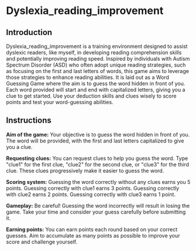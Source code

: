 # Dyslexia_reading_improvement

## Introduction

Dyslexia_reading_improvement is a training environment designed to assist dyslexic readers, like myself, in developing reading comprehension skills and potentially improving reading speed. Inspired by individuals with Autism Spectrum Disorder (ASD) who often adopt unique reading strategies, such as focusing on the first and last letters of words, this game aims to leverage those strategies to enhance reading abilities. It is laid out as a Word Guessing Game where the aim is to guess the word hidden in front of you. Each word provided will start and end with capitalized letters, giving you a clue to get started. Use your deduction skills and clues wisely to score points and test your word-guessing abilities.

## Instructions

**Aim of the game:** Your objective is to guess the word hidden in front of you. The word will be provided, with the first and last letters capitalized to give you a clue.

**Requesting clues:** You can request clues to help you guess the word. Type "clue1" for the first clue, "clue2" for the second clue, or "clue3" for the third clue. These clues progressively make it easier to guess the word.

**Scoring system:**
        Guessing the word correctly without any clues earns you 5 points.
        Guessing correctly with clue1 earns 3 points.
        Guessing correctly with clue2 earns 2 points.
        Guessing correctly with clue3 earns 1 point.

**Gameplay:** Be careful! Guessing the word incorrectly will result in losing the game. Take your time and consider your guess carefully before submitting it.

**Earning points:** You can earn points each round based on your correct guesses. Aim to accumulate as many points as possible to improve your score and challenge yourself.
